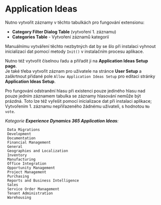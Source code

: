 # Application Ideas

Nutno vytvořit záznamy v těchto tabulkách pro fungování extensionu:
- **Category Filter Dialog Table** (vytvoření 1. záznamu)   
 - **Categories Table** - Vytvoření záznamů kategorií

Manuálnímu vytváření těchto nezbytných dat by se šlo při instalaci vyhnout inicializací dat pomocí metody `Init()` v instalačním procesu aplikace.

Nutno též vytvořit číselnou řadu a přiřadit ji na **Application Ideas Setup page**.  
Je také třeba vytvořit záznam pro uživatele na stránce **User Setup** a zaškrtnout přidané pole `Allow Application Ideas Setup` pro editaci stránky **Application Ideas Setup**.

Pro fungování odstranění hlasu při existenci pouze jediného hlasu nad pouze jedním záznamem tabulka se záznamy hlasování nemůže být prázdná. Toto lze též vyřešit pomocí inicializace dat při instalaci aplikace; Vytvořením 1. záznamu nepřiřazeného žádnému uživateli, s hodnotou `No vote`.

*Kategorie **Experience Dynamics 365 Application Ideas**:*

```
 Data Migrations  
 Development  
 Documentation  
 Financial Management  
 General  
 Geographies and Localization  
 Inventory  
 Manufacturing  
 Office Integration  
 Opportunity Management  
 Project Management  
 Purchasing  
 Reports and Business Intelligence  
 Sales  
 Service Order Management  
 Tenant Administration  
 Warehousing
 ```
